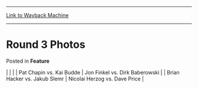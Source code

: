 
---
[Link to Wayback Machine](https://web.archive.org/web/20211130033607/https://magic.wizards.com/en/articles/archive/feature/round-3-photos-2000-01-01)

[_metadata_:wayback_url]:- "https://magic.wizards.com/en/articles/archive/feature/round-3-photos-2000-01-01"
[_metadata_:wayback_raw_url]:- "https://web.archive.org/web/20211130033607id_/https://magic.wizards.com/en/articles/archive/feature/round-3-photos-2000-01-01"
[_metadata_:wayback_capture_timestamp]:- "2021-11-30 03:36:07+00:00"
[_metadata_:description]:- "Pat Chapin vs. Kai Budde Jon Finkel vs. Dirk Baberowski  Brian Hacker vs. Jakub Slemr Nicolai Herzog vs. Dave Price"
[_metadata_:generator]:- "Drupal 7 (http://drupal.org)"
---


Round 3 Photos
==============



 Posted in **Feature**














|
|  |
| 
 Pat Chapin vs. Kai Budde | 
 Jon Finkel vs. Dirk Baberowski |
| 
 Brian Hacker vs. Jakub Slemr | 
 Nicolai Herzog vs. Dave Price |







